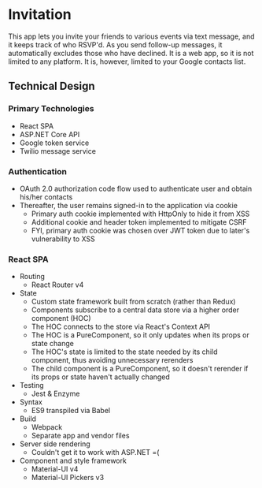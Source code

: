 # Invitation
This app lets you invite your friends to various events via text message, and it keeps track of who RSVP'd. As you send follow-up messages, it automatically excludes those who have declined. It is a web app, so it is not limited to any platform. It is, however, limited to your Google contacts list.

## Technical Design

### Primary Technologies
* React SPA
* ASP.NET Core API
* Google token service
* Twilio message service

### Authentication
* OAuth 2.0 authorization code flow used to authenticate user and obtain his/her contacts
* Thereafter, the user remains signed-in to the application via cookie
  * Primary auth cookie implemented with HttpOnly to hide it from XSS
  * Additional cookie and header token implemented to mitigate CSRF
  * FYI, primary auth cookie was chosen over JWT token due to later's vulnerability to XSS

### React SPA
* Routing
  * React Router v4
* State
  * Custom state framework built from scratch (rather than Redux)
  * Components subscribe to a central data store via a higher order component (HOC)
  * The HOC connects to the store via React's Context API
  * The HOC is a PureComponent, so it only updates when its props or state change
  * The HOC's state is limited to the state needed by its child component, thus avoiding unnecessary rerenders
  * The child component is a PureComponent, so it doesn't rerender if its props or state haven't actually changed
* Testing
  * Jest & Enzyme
* Syntax
  * ES9 transpiled via Babel
* Build
  * Webpack
  * Separate app and vendor files
* Server side rendering
  * Couldn't get it to work with ASP.NET =(
* Component and style framework
  * Material-UI v4
  * Material-UI Pickers v3
